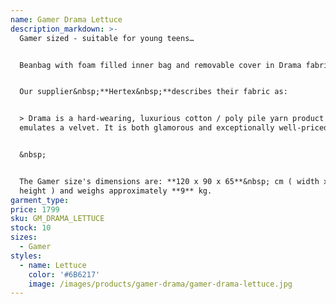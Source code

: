 ```yaml
---
name: Gamer Drama Lettuce
description_markdown: >-
  Gamer sized - suitable for young teens…


  Beanbag with foam filled inner bag and removable cover in Drama fabric.&nbsp;


  Our supplier&nbsp;**Hertex&nbsp;**describes their fabric as:


  > Drama is a hard-wearing, luxurious cotton / poly pile yarn product that
  emulates a velvet. It is both glamorous and exceptionally well-priced.


  &nbsp;


  The Gamer size's dimensions are: **120 x 90 x 65**&nbsp; cm ( width x depth x
  height ) and weighs approximately **9** kg.
garment_type:
price: 1799
sku: GM_DRAMA_LETTUCE
stock: 10
sizes:
  - Gamer
styles:
  - name: Lettuce
    color: '#6B6217'
    image: /images/products/gamer-drama/gamer-drama-lettuce.jpg
---
```

